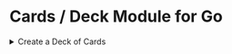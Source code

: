 # Cards / Deck Module for Go

<details><summary>Create a Deck of Cards</summary>

```go
package main

import (
	"fmt"

	"github.com/gstotts/cards"
)

func main() {
	deck := cards.Create_Deck()
	fmt.Println(deck)
}
```
</details>